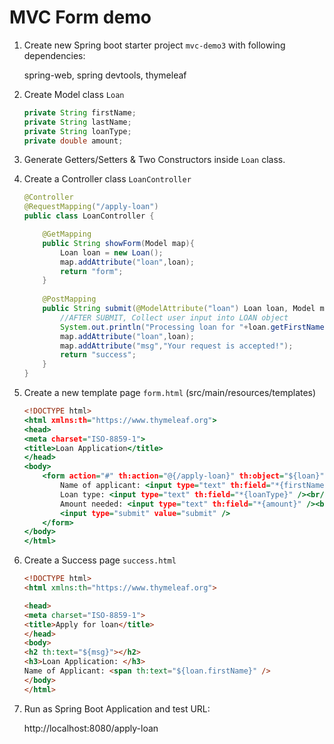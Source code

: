 # MVC Form demo

1.  Create new Spring boot starter project `mvc-demo3` with following dependencies:

    spring-web, spring devtools, thymeleaf


2.  Create Model class `Loan`

    ```java
    private String firstName;
	private String lastName;
	private String loanType;
	private double amount;
    ```

3.  Generate Getters/Setters & Two Constructors inside `Loan` class.

4.  Create a Controller class `LoanController`

    ```java
    @Controller
    @RequestMapping("/apply-loan")
    public class LoanController {

        @GetMapping
        public String showForm(Model map){
            Loan loan = new Loan();
            map.addAttribute("loan",loan);
            return "form";
        }
        
        @PostMapping
        public String submit(@ModelAttribute("loan") Loan loan, Model map) {
            //AFTER SUBMIT, Collect user input into LOAN object
            System.out.println("Processing loan for "+loan.getFirstName());
            map.addAttribute("loan",loan);
            map.addAttribute("msg","Your request is accepted!");
            return "success";
        }
    }
    ```

5.  Create a new template page `form.html` (src/main/resources/templates)

    ```htm
    <!DOCTYPE html>
    <html xmlns:th="https://www.thymeleaf.org">
    <head>
    <meta charset="ISO-8859-1">
    <title>Loan Application</title>
    </head>
    <body>
        <form action="#" th:action="@{/apply-loan}" th:object="${loan}" method="post">
            Name of applicant: <input type="text" th:field="*{firstName}" /><input type="text" th:field="*{lastName}" /><br/>
            Loan type: <input type="text" th:field="*{loanType}" /><br/>
            Amount needed: <input type="text" th:field="*{amount}" /><br/>
            <input type="submit" value="submit" />
        </form>
    </body>
    </html>
    ```

6.  Create a Success page `success.html`

    ```html
    <!DOCTYPE html>
    <html xmlns:th="https://www.thymeleaf.org">

    <head>
    <meta charset="ISO-8859-1">
    <title>Apply for loan</title>
    </head>
    <body>
    <h2 th:text="${msg}"></h2>
    <h3>Loan Application: </h3>
    Name of Applicant: <span th:text="${loan.firstName}" />
    </body>
    </html>
    ```

7.  Run as Spring Boot Application and test URL:
    
    http://localhost:8080/apply-loan

    
